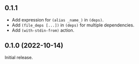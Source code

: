## 0.1.1

* Add expression for `(alias _name_)` in `(deps)`.
* Add `(file_deps [...])` in `(deps)` for multiple dependencies.
* Add `(with-stdin-from)` action.

## 0.1.0 (2022-10-14)

Initial release.
